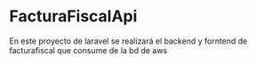 # FacturaFiscalApi
En este proyecto de laravel se realizará el backend y forntend de facturafiscal que consume de la bd de aws
